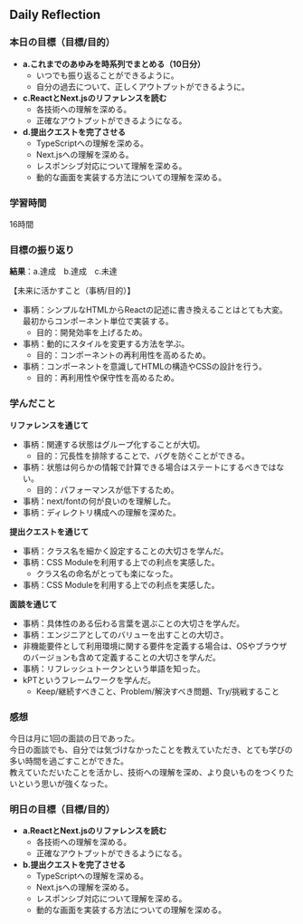 ## Daily Reflection

### 本日の目標（目標/目的）
- **a.これまでのあゆみを時系列でまとめる（10日分）**  
  - いつでも振り返ることができるように。
  - 自分の過去について、正しくアウトプットができるように。 
- **c.ReactとNext.jsのリファレンスを読む**  
  - 各技術への理解を深める。
  - 正確なアウトプットができるようになる。
- **d.提出クエストを完了させる**  
  - TypeScriptへの理解を深める。
  - Next.jsへの理解を深める。
  - レスポンシブ対応について理解を深める。
  - 動的な画面を実装する方法についての理解を深める。

### 学習時間
16時間

### 目標の振り返り
**結果**：a.達成　b.達成　c.未達
 
【未来に活かすこと（事柄/目的）】
- 事柄：シンプルなHTMLからReactの記述に書き換えることはとても大変。最初からコンポーネント単位で実装する。
  - 目的：開発効率を上げるため。
- 事柄：動的にスタイルを変更する方法を学ぶ。
  - 目的：コンポーネントの再利用性を高めるため。
- 事柄：コンポーネントを意識してHTMLの構造やCSSの設計を行う。
  - 目的：再利用性や保守性を高めるため。

### 学んだこと

**リファレンスを通じて**  
- 事柄：関連する状態はグループ化することが大切。
  - 目的：冗長性を排除することで、バグを防ぐことができる。
- 事柄：状態は何らかの情報で計算できる場合はステートにするべきではない。
  - 目的：パフォーマンスが低下するため。
- 事柄：next/fontの何が良いのを理解した。
- 事柄：ディレクトリ構成への理解を深めた。

**提出クエストを通じて**  
- 事柄：クラス名を細かく設定することの大切さを学んだ。
- 事柄：CSS Moduleを利用する上での利点を実感した。
  - クラス名の命名がとっても楽になった。
- 事柄：CSS Moduleを利用する上での利点を実感した。

**面談を通じて**  
- 事柄：具体性のある伝わる言葉を選ぶことの大切さを学んだ。
- 事柄：エンジニアとしてのバリューを出すことの大切さ。
- 非機能要件として利用環境に関する要件を定義する場合は、OSやブラウザのバージョンも含めて定義することの大切さを学んだ。
- 事柄：リフレッシュトークンという単語を知った。
- kPTというフレームワークを学んだ。
  - Keep/継続すべきこと、Problem/解決すべき問題、Try/挑戦すること

### 感想
今日は月に1回の面談の日であった。  
今日の面談でも、自分では気づけなかったことを教えていただき、とても学びの多い時間を過ごすことができた。  
教えていただいたことを活かし、技術への理解を深め、より良いものをつくりたいという思いが強くなった。  

### 明日の目標（目標/目的）
- **a.ReactとNext.jsのリファレンスを読む**  
  - 各技術への理解を深める。
  - 正確なアウトプットができるようになる。
- **b.提出クエストを完了させる**  
  - TypeScriptへの理解を深める。
  - Next.jsへの理解を深める。
  - レスポンシブ対応について理解を深める。
  - 動的な画面を実装する方法についての理解を深める。
